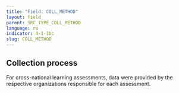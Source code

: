 ```yaml
---
title: "Field: COLL_METHOD"
layout: field
parent: SRC_TYPE_COLL_METHOD
language: ru
indicator: 4-1-1bc
slug: COLL_METHOD
---
```

## Collection process

For cross-national learning assessments, data were provided by the respective organizations responsible for each assessment.